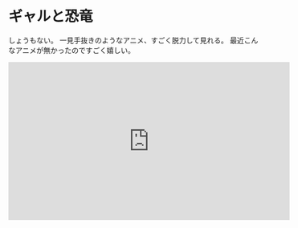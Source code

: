 # ギャルと恐竜

しょうもない。
一見手抜きのようなアニメ、すごく脱力して見れる。
最近こんなアニメが無かったのですごく嬉しい。

<iframe width="560" height="315" src="https://www.youtube.com/embed/pGvBe-gRePQ" frameborder="0" allow="accelerometer; autoplay; encrypted-media; gyroscope; picture-in-picture" allowfullscreen></iframe>
